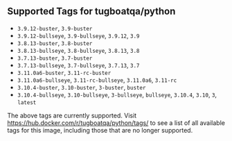 ## Supported Tags for tugboatqa/python

* `3.9.12-buster`, `3.9-buster`
* `3.9.12-bullseye`, `3.9-bullseye`, `3.9.12`, `3.9`
* `3.8.13-buster`, `3.8-buster`
* `3.8.13-bullseye`, `3.8-bullseye`, `3.8.13`, `3.8`
* `3.7.13-buster`, `3.7-buster`
* `3.7.13-bullseye`, `3.7-bullseye`, `3.7.13`, `3.7`
* `3.11.0a6-buster`, `3.11-rc-buster`
* `3.11.0a6-bullseye`, `3.11-rc-bullseye`, `3.11.0a6`, `3.11-rc`
* `3.10.4-buster`, `3.10-buster`, `3-buster`, `buster`
* `3.10.4-bullseye`, `3.10-bullseye`, `3-bullseye`, `bullseye`, `3.10.4`, `3.10`, `3`, `latest`

The above tags are currently supported. Visit https://hub.docker.com/r/tugboatqa/python/tags/ to see a list of all available tags for this image, including those that are no longer supported.
